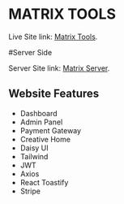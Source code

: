 # MATRIX TOOLS

Live Site link: [Matrix Tools](https://matrix-tools-23662.web.app/).

#Server Side

Server Site link: [Matrix Server](https://thawing-hamlet-83781.herokuapp.com/).

## Website Features

* Dashboard
* Admin Panel
* Payment Gateway
* Creative Home
* Daisy UI
* Tailwind
* JWT
* Axios
* React Toastify
* Stripe
